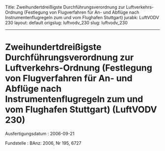 Title: Zweihundertdreißigste Durchführungsverordnung zur Luftverkehrs-Ordnung (Festlegung
  von Flugverfahren für An- und Abflüge nach Instrumentenflugregeln zum und vom Flughafen
  Stuttgart)
jurabk: LuftVODV 230
layout: default
origslug: luftvodv_230
slug: luftvodv_230

---

# Zweihundertdreißigste Durchführungsverordnung zur Luftverkehrs-Ordnung (Festlegung von Flugverfahren für An- und Abflüge nach Instrumentenflugregeln zum und vom Flughafen Stuttgart) (LuftVODV 230)

Ausfertigungsdatum
:   2006-09-21

Fundstelle
:   BAnz: 2006, Nr 195, 6727

